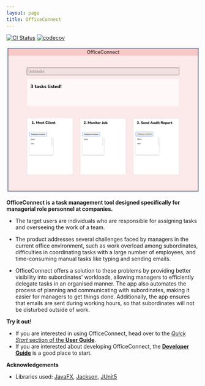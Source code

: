 ```yaml
---
layout: page
title: OfficeConnect
---
```


[![CI Status](https://github.com/AY2223S2-CS2103-F10-1/tp/workflows/Java%20CI/badge.svg)](https://github.com/AY2223S2-CS2103-F10-1/tp/actions)
[![codecov](https://codecov.io/gh/AY2223S2-CS2103-F10-1/tp/branch/master/graph/badge.svg)](https://codecov.io/gh/AY2223S2-CS2103-F10-1/tp)

![Ui](images/Ui.png)

**OfficeConnect is a task management tool designed specifically for managerial role personnel at companies.** 

- The target users are individuals who are responsible for assigning tasks and overseeing the work of a team.

- The product addresses several challenges faced by managers in the current office environment, such as work overload among subordinates, difficulties in coordinating tasks with a large number of employees, and time-consuming manual tasks like typing and sending emails.

- OfficeConnect offers a solution to these problems by providing better visibility into subordinates' workloads, allowing managers to efficiently delegate tasks in an organised manner. The app also automates the process of planning and communicating with subordinates, making it easier for managers to get things done. Additionally, the app ensures that emails are sent during working hours, so that subordinates will not be disturbed outside of work.

**Try it out!**
* If you are interested in using OfficeConnect, head over to the [_Quick Start_ section of the **User Guide**](UserGuide.html#quick-start).
* If you are interested about developing OfficeConnect, the [**Developer Guide**](DeveloperGuide.html) is a good place to start.


**Acknowledgements**

* Libraries used: [JavaFX](https://openjfx.io/), [Jackson](https://github.com/FasterXML/jackson), [JUnit5](https://github.com/junit-team/junit5)
